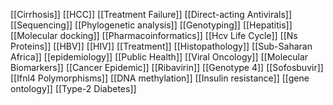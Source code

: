 [[Cirrhosis]]
[[HCC]]
[[Treatment Failure]]
[[Direct-acting Antivirals]]
[[Sequencing]]
[[Phylogenetic analysis]]
[[Genotyping]]
[[Hepatitis]]
[[Molecular docking]]
[[Pharmacoinformatics]]
[[Hcv Life Cycle]]
[[Ns Proteins]]
[[HBV]]
[[HIV]]
[[Treatment]]
[[Histopathology]]
[[Sub-Saharan Africa]]
[[epidemiology]]
[[Public Health]]
[[Viral Oncology]]
[[Molecular Biomarkers]]
[[Cancer Epidemic]]
[[Ribavirin]]
[[Genotype 4]]
[[Sofosbuvir]]
[[Ifnl4 Polymorphisms]]
[[DNA methylation]]
[[Insulin resistance]]
[[gene ontology]]
[[Type-2 Diabetes]]
